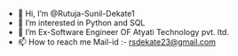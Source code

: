 - 👋 Hi, I’m @Rutuja-Sunil-Dekate1
- 👀 I’m interested in Python and SQL
- 🌱 I’m Ex-Software Engineer OF Atyati Technology pvt. ltd.
- 📫 How to reach me Mail-id :- rsdekate23@gmail.com

<!---
Rutuja-Sunil-Dekate1/Rutuja-Sunil-Dekate1 is a ✨ special ✨ repository because its `README.md` (this file) appears on your GitHub profile.
You can click the Preview link to take a look at your changes.
--->
